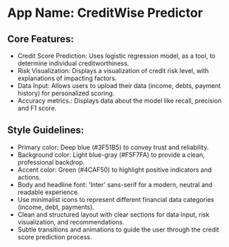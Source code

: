 # **App Name**: CreditWise Predictor

## Core Features:

- Credit Score Prediction: Uses logistic regression model, as a tool, to determine individual creditworthiness.
- Risk Visualization: Displays a visualization of credit risk level, with explanations of impacting factors.
- Data Input: Allows users to upload their data (income, debts, payment history) for personalized scoring.
- Accuracy metrics.: Displays data about the model like recall, precision and F1 score.

## Style Guidelines:

- Primary color: Deep blue (#3F51B5) to convey trust and reliability.
- Background color: Light blue-gray (#F5F7FA) to provide a clean, professional backdrop.
- Accent color: Green (#4CAF50) to highlight positive indicators and actions.
- Body and headline font: 'Inter' sans-serif for a modern, neutral and readable experience.
- Use minimalist icons to represent different financial data categories (income, debt, payments).
- Clean and structured layout with clear sections for data input, risk visualization, and recommendations.
- Subtle transitions and animations to guide the user through the credit score prediction process.